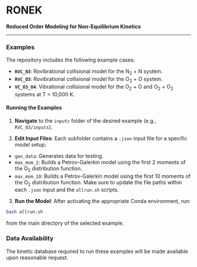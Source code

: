 # RONEK

**Reduced Order Modeling for Non-Equilibrium Kinetics**

---

### Examples

The repository includes the following example cases:

- **`RVC_N3`**: Rovibrational collisional model for the N$_2$ + N system.
- **`RVC_O3`**: Rovibrational collisional model for the O$_2$ + O system.
- **`VC_O3_O4`**: Vibrational collisional model for the O$_2$ + O and O$_2$ + O$_2$ systems at T = 10\,000 K.

#### Running the Examples

1. **Navigate** to the `inputs` folder of the desired example (e.g., `RVC_O3/inputs`).

2. **Edit Input Files**:
  Each subfolder contains a `.json` input file for a specific model setup:
  - `gen_data`: Generates data for testing.
  - `max_mom_2`: Builds a Petrov-Galerkin model using the first 2 moments of the O$_2$ distribution function.
  - `max_mom_10`: Builds a Petrov-Galerkin model using the first 10 moments of the O$_2$ distribution function.
  Make sure to update the file paths within each `.json` input and the `allrun.sh` scripts.

3. **Run the Model**:
  After activating the appropriate Conda environment, run:
  ```bash
  bash allrun.sh
  ```
  from the main directory of the selected example.

### Data Availability

The kinetic database required to run these examples will be made available upon reasonable request.
